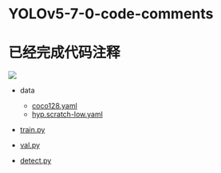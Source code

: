 # YOLOv5-7-0-code-comments
# 已经完成代码注释

![](E:\workspace\YOLOv5-7-0-code-comments\pic\QQ截图20230316122423.png)

- data

  - [coco128.yaml](https://blog.csdn.net/ag_ndqn/article/details/129009796)
  - [hyp.scratch-low.yaml](https://blog.csdn.net/ag_ndqn/article/details/129009699)

- [train.py](https://blog.csdn.net/ag_ndqn/article/details/128952591)

- [val.py](https://blog.csdn.net/ag_ndqn/article/details/129005976)

- [detect.py](https://blog.csdn.net/ag_ndqn/article/details/128952852)

  

